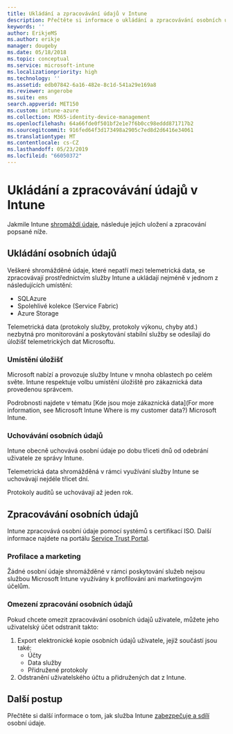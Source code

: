 ```yaml
---
title: Ukládání a zpracovávání údajů v Intune
description: Přečtěte si informace o ukládání a zpracovávání osobních údajů v Intune.
keywords: ''
author: ErikjeMS
ms.author: erikje
manager: dougeby
ms.date: 05/18/2018
ms.topic: conceptual
ms.service: microsoft-intune
ms.localizationpriority: high
ms.technology: ''
ms.assetid: edb07842-6a16-482e-8c1d-541a29e169a8
ms.reviewer: angerobe
ms.suite: ems
search.appverid: MET150
ms.custom: intune-azure
ms.collection: M365-identity-device-management
ms.openlocfilehash: 64a66fde0f501bf2e1e7f6b0cc98eddd871717b2
ms.sourcegitcommit: 916fed64f3d173498a2905c7ed8d2d6416e34061
ms.translationtype: MT
ms.contentlocale: cs-CZ
ms.lasthandoff: 05/23/2019
ms.locfileid: "66050372"
---
```

# <a name="data-storage-and-processing-in-intune"></a>Ukládání a zpracovávání údajů v Intune

Jakmile Intune [shromáždí údaje](privacy-data-collect.md), následuje jejich uložení a zpracování popsané níže.

## <a name="storing-personal-data"></a>Ukládání osobních údajů

Veškeré shromážděné údaje, které nepatří mezi telemetrická data, se zpracovávají prostřednictvím služby Intune a ukládají nejméně v jednom z následujících umístění: 

- SQLAzure 
- Spolehlivé kolekce (Service Fabric)  
- Azure Storage 

Telemetrická data (protokoly služby, protokoly výkonu, chyby atd.) nezbytná pro monitorování a poskytování stabilní služby se odesílají do úložišť telemetrických dat Microsoftu.

### <a name="storage-locations"></a>Umístění úložišť

Microsoft nabízí a provozuje služby Intune v mnoha oblastech po celém světe. Intune respektuje volbu umístění úložiště pro zákaznická data provedenou správcem.

Podrobnosti najdete v tématu [Kde jsou moje zákaznická data](For more information, see Microsoft Intune Where is my customer data?) Microsoft Intune.

### <a name="personal-data-retention"></a>Uchovávání osobních údajů

Intune obecně uchovává osobní údaje po dobu třiceti dnů od odebrání uživatele ze správy Intune.

Telemetrická data shromážděná v rámci využívání služby Intune se uchovávají nejdéle třicet dní.

Protokoly auditů se uchovávají až jeden rok.

## <a name="processing-personal-data"></a>Zpracovávání osobních údajů

Intune zpracovává osobní údaje pomocí systémů s certifikací ISO. Další informace najdete na portálu [Service Trust Portal](https://www.microsoft.com/en-us/TrustCenter/stp).

### <a name="profiling-and-marketing"></a>Profilace a marketing

Žádné osobní údaje shromážděné v rámci poskytování služeb nejsou službou Microsoft Intune využívány k profilování ani marketingovým účelům. 

### <a name="restrict-processing-of-personal-data"></a>Omezení zpracování osobních údajů

Pokud chcete omezit zpracovávání osobních údajů uživatele, můžete jeho uživatelský účet odstranit takto:
1. Export elektronické kopie osobních údajů uživatele, jejíž součástí jsou také:
    - Účty
    - Data služby
    - Přidružené protokoly
2. Odstranění uživatelského účtu a přidružených dat z Intune.

## <a name="next-steps"></a>Další postup

Přečtěte si další informace o tom, jak služba Intune [zabezpečuje a sdílí](privacy-data-secure-share.md) osobní údaje. 
